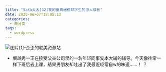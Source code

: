 ```yaml
---
title: "Saka太太[32]我的童真橄榄球学生的惊人成长"
date: 2025-06-07T18:05:13
categories:
  - 未分类
tags:
  - wordpress
---
```


![图片[1]-歪歪的耽美资源站](/images/saka%e5%a4%aa%e5%a4%aa32%e6%88%91%e7%9a%84%e7%ab%a5%e7%9c%9f%e6%a9%84%e6%a6%84%e7%90%83%e5%ad%a6%e7%94%9f%e7%9a%84%e6%83%8a%e4%ba%ba%e6%88%90%e9%95%bf-0.jpg)

*   堀越秀一正在接受父亲公司里的一名年轻同事安本大辅的辅导。今天像往常一样下班后去上课，结果男朋友却吐出了我最近经常自w的味道……！ ？
